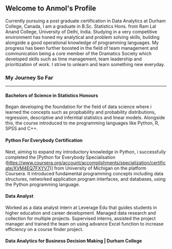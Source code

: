 ## Welcome to Anmol's Profile


Currently pursuing a post graduate certification in Data Analytics at Durham College, Canada, I am a graduate in B.Sc. Statistics Hons. from Ram Lal Anand College, University of Delhi, India. Studying in a very competitive environment has honed my analytical and problem solving skills, building alongside a good operational knowledge of programming languages. My progress has been further boosted in the field of team management and communication being a core member of the Dramatics Society which developed skills such as time management, team leadership and prioritization of work. I strive to unlearn and learn something new everyday.

### My Journey So Far

---

#### Bachelors of Science in Statistics Honours

Began developing the foundation for the field of data science where i learned the concepts such as propbability and probability distributions, regression, descriptive and inferntial statistics and linear models. 
Alongside this, the course introduced to me programming languages like Python, R, SPSS and C++. 

#### Python For Everybody Certification

Next, aiming to expand my introductory knowledge in Python, i successfully completed the [Python for Everybody Specialisation (https://www.coursera.org/account/accomplishments/specialization/certificate/XVM4EQ7FXYV7)] from University of Michigan on the platform Coursera. It introduced fundamental programming concepts including data structures, networked application program interfaces, and databases, using the Python programming language.

#### Data Analyst

Worked as a data analyst intern at Leverage Edu that guides students in higher education and career development. Managed data research and collection for multiple projects. Supervised interns, assisted the project manager and trained the team on using advance Excel function to increase efficiency on a course finder project.

#### Data Analytics for Business Decision Making | Durham College




